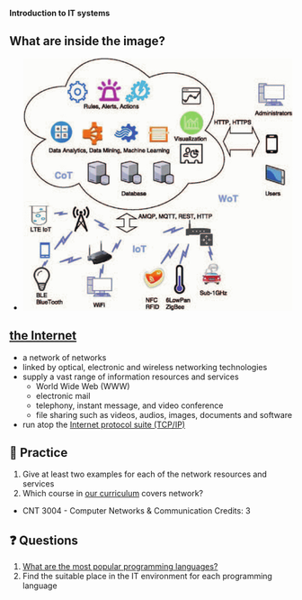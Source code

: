 __Introduction to IT systems__


What are inside the image?
---
- ![IT systems](./img/it.gif)


[the Internet](https://en.wikipedia.org/wiki/Internet)
---
- a network of networks 
- linked by optical, electronic and wireless networking technologies
- supply a vast range of information resources and services
  - World Wide Web (WWW)
  - electronic mail
  - telephony, instant message, and video conference
  - file sharing such as videos, audios, images, documents and software
- run atop the [Internet protocol suite (TCP/IP)](https://en.wikipedia.org/wiki/Internet_protocol_suite)



📝 Practice
---
1. Give at least two examples for each of the network resources and services
2. Which course in [our curriculum](http://catalog.floridapoly.edu/mime/media/31/624/BS+in+Computer+Science_2023-2024.pdf) covers network?
  - CNT 3004 - Computer Networks & Communication Credits: 3


❓ Questions
---
1. [What are the most popular programming languages?](https://99firms.com/blog/most-popular-programming-languages)
2. Find the suitable place in the IT environment for each programming language